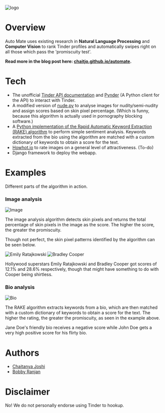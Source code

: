 ![logo](https://raw.githubusercontent.com/chaitjo/Auto-Mate-for-Tinder/master/logo.png)

# Overview
Auto Mate uses existing research in **Natural Language Processing** and **Computer Vision** to rank Tinder profiles and automatically swipes right on all those which pass the 'promiscuity test'.

**Read more in the blog post here: [chaitjo.github.io/automate](https://chaitjo.github.io/automate/).**

# Tech
* The unofficial <a href="https://gist.github.com/rtt/10403467">Tinder API documentation</a> and <a href="https://github.com/charliewolf/pynder">Pynder</a> (A Python client for the API) to interact with Tinder.
* A modified version of <a href="https://github.com/ParthGandhi/nude.py">nude.py</a> to analyse images for nudity/semi-nudity and assign scores based on skin pixel percentage. (Which is funny, because this algorithm is actually used in pornography blocking software.) 
* A <a href="https://github.com/aneesha/RAKE">Python implementation of the Rapid Automatic Keyword Extraction (RAKE) algorithm</a> to perform simple sentiment analysis. Keywords extracted from the bio using the algorithm are matched with a custom dictionary of keywords to obtain a score for the text.
* <a href="https://howhot.io/">Howhot.io</a> to rate images on a general level of attractiveness. (To-do)
* Django framework to deploy the webapp.

# Examples
Different parts of the algorithm in action.

### Image analysis
![Image](https://raw.githubusercontent.com/chaitjo/Auto-Mate-for-Tinder/master/Examples/image.jpg)

The image analysis algorithm detects skin pixels and returns the total percentage of skin pixels in the image as the score. The higher the score, the greater the promiscuity.

Though not perfect, the skin pixel patterns identified by the algorithm can be seen below.

![Emily Ratajkowski](https://raw.githubusercontent.com/chaitjo/Auto-Mate-for-Tinder/master/Examples/emily.jpg)
![Bradley Cooper](https://raw.githubusercontent.com/chaitjo/Auto-Mate-for-Tinder/master/Examples/cooper.jpg)

Hollywood superstars Emily Ratajkowski and Bradley Cooper got scores of 12.1% and 28.6% respectively, though that might have something to do with Cooper being shirtless.

### Bio analysis
![Bio](https://raw.githubusercontent.com/chaitjo/Auto-Mate-for-Tinder/master/Examples/bio.jpg)

The RAKE algorithm extracts keywords from a bio, which are then matched with a custom dictionary of keywords to obtain a score for the text. The higher the rating, the greater the promiscuity, as seen in the example above. 

Jane Doe's friendly bio receives a negative score while John Doe gets a very high positive score for his flirty bio.

# Authors
* <a href="https://github.com/chaitjo">Chaitanya Joshi</a>
* <a href="https://github.com/bbbranjan">Bobby Ranjan</a>

# Disclaimer
No! We do not personally endorse using Tinder to hookup.
